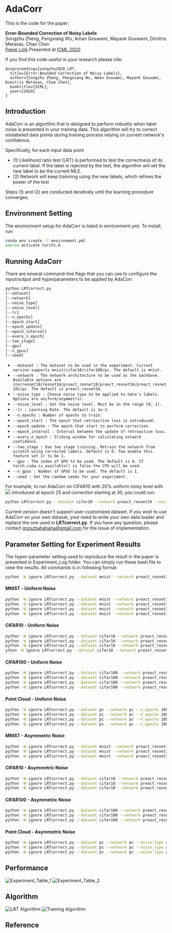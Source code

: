 # AdaCorr

This is the code for the paper:

**<a> Error-Bounded Correction of Noisy Labels </a>**
<br>
Songzhu Zheng, Pengxiang Wu, Aman Goswami, Mayank Goswami, Dimitris Metaxas, Chao Chen
</br>
[Paper Link](https://arxiv.org/pdf/2011.10077.pdf)
Presented at [ICML 2020](https://icml.cc/virtual/2020/poster/6161)

If you find this code useful in your research please cite:
```
@inproceedings{songzhu2020_LRT,
  title={Error-Bounded Correction of Noisy Labels},
  author={Songzhu Zheng, Pengxiang Wu, Aman Goswami, Mayank Goswami, Dimitris Metaxas, Chao Chen},
  booktitle={ICML},
  year={2020}
}
```

## Introduction 

AdaCorr is an algorithm that is designed to perform robustly when label noise is presented in your training data. This algorithm will try to correct mislabeled data points during training process relying on current network's confidence. 

Specifically, for each input data point
- (1) Likelihood ratio test (LRT) is performed to test the correctness of its current label. If the label is rejected by the test, the algorithm will set the new label to be the current MLE. 
- (2) Network will keep trainning using the new labels, which refines the power of the test

Steps (1) and (2) are conducted iteratively until the learning procedure converges.

## Environment Setting

The environment setup for AdaCorr is listed in environment.yml. To install, run:

```bash
conda env create -f environment.yml
source activate torch1.6
```

## Running AdaCorr 

There are several command-line flags that you can use to configure the input/output and hyperparameters to be applied by AdaCorr.

```bash
python LRTcorrect.py 
[--dataset] 
[--network]  
[--noise_type]
[--noise_level]
[--lr] 
[--n_epochs] 
[--epoch_start] 
[--epoch_update] 
[--epoch_interval] 
[--every_n_epoch] 
[--two_stage] 
[--gpu] 
[--n_gpus] 
[--seed]
```

- `--dataset : The dataset to be used in the experiment. Current version supports mnist/cifar10/cifar100/pc. The default is mnist.`
- `--network : The network architecture to be used as the backbone. Available options are cnn/resnet18/resnet34/preact_resnet18/preact_resnet34/preact_resnet101/pc. The default is preact_resnet34.`
- `--noise_type : Choose noise type to be applied to data's labels. Options are uniform/asymmetric.`
- `--noise_level : Set the noise level. Must be in the range [0, 1].`
- `--lr : Learning Rate. The default is 1e-3.`
- `--n_epochs : Number of epochs to train.`
- `--epoch_start : The epoch that retroactive loss is introduced.`
- `--epoch_update : The epoch that start to perform correction.`
- `--epoch_interval : Interval between the update of retroactive loss.`
- `--every_n_epoch : Sliding window for calculating network confidence.`
- `--two_stage : Use two stage training. Retrain the network from scratch using corrected labels. Default is 0. Two enable this feature set it to be 1.`
- `--gpu : The index of GPU to be used. The default is 0. If torch.cuda.is_available() is false the CPU will be used.`
- `--n_gpus : Number of GPUS to be used. The default is 1.`
- `--seed : Set the random seeds for your experiment.`

For example, to run AdaCorr on CIFAR10 with 20% uniform noisy level with <img src="https://render.githubusercontent.com/render/math?math=L_{ce}"> introduced at epoch 25 and correction starting at 30, you could run:
```bash
python LRTcorrect.py --dataset cifar10 --network preact_resnet34 --noise_type uniform --noise_level 0.2 --n_epochs 180 --epoch_start 25 --epoch_update 30
```

Current version doesn't support user-customized dataset. If you wish to use AdaCorr on your own dataset, your need to write your own data loader and replace the one used in __LRTcorrect.py__. If you have any question, please contact <imzszhahahaha@gmail.com> for the issue of implementation.

## Parameter Setting for Experiment Results ##
The hyper-parameter setting used to reproduce the result in the paper is presented in Experiment_Log folder. You can simply run these bash file to view the results.
All commands is in following format:
```bash
python -W ignore LRTcorrect.py --dataset mnist --network preact_resnet34 --noise_type uniform --noise_level 0.2 --lr 1e-3 --epoch_start 10 --epoch_update 15 --n_epochs 180 --n_gpus 1 --gpu 0
```
#### MNIST - Uniform Noise ####
```bash
python -W ignore LRTcorrect.py --dataset mnist --network preact_resnet34 --noise_type uniform --noise_level 0.2 --lr 1e-3 --epoch_start 10 --epoch_update 15 --n_epochs 180 --n_gpus 1 --gpu 0
python -W ignore LRTcorrect.py --dataset mnist --network preact_resnet34 --noise_type uniform --noise_level 0.4 --lr 1e-3 --epoch_start 10 --epoch_update 15 --n_epochs 180 --n_gpus 1 --gpu 0 
python -W ignore LRTcorrect.py --dataset mnist --network preact_resnet34 --noise_type uniform --noise_level 0.6 --lr 1e-3 --epoch_start 10 --epoch_update 15 --n_epochs 180 --n_gpus 1 --gpu 0 
python -W ignore LRTcorrect.py --dataset mnist --network preact_resnet34 --noise_type uniform --noise_level 0.8 --lr 1e-3  --epoch_start 5 --epoch_update 10 --n_epochs 180 --n_gpus 1 --gpu 0 
```
#### CIFAR10 - Uniform Noise ####
```bash
python -W ignore LRTcorrect.py --dataset cifar10 --network preact_resnet34 --noise_type uniform --noise_level 0.2 --lr 1e-3 --n_epochs 180 --epoch_start 25 --epoch_update 30 --gpu 0 --n_gpus 1
python -W ignore LRTcorrect.py --dataset cifar10 --network preact_resnet34 --noise_type uniform --noise_level 0.4 --lr 1e-3 --n_epochs 180 --epoch_start 25 --epoch_update 30 --gpu 0 --n_gpus 1
python -W ignore LRTcorrect.py --dataset cifar10 --network preact_resnet34 --noise_type uniform --noise_level 0.6 --lr 1e-3 --n_epochs 180 --epoch_start 25 --epoch_update 30 --gpu 0 --n_gpus 1
ython -W ignore LRTcorrect.py --dataset cifar10 --network preact_resnet34 --noise_type uniform --noise_level 0.8 --lr 1e-3 --n_epochs 180 --epoch_start 20 --epoch_update 25 --gpu 0 --n_gpus 1 
```
#### CIFAR100 - Uniform Noise ####
```bash
python -W ignore LRTcorrect.py --dataset cifar100 --network preact_resnet34 --n_epochs 180 --lr 1e-3 --noise_type uniform --noise_level 0.2 --epoch_start 25 --epoch_update 30 --gpu 0 --n_gpus 1
python -W ignore LRTcorrect.py --dataset cifar100 --network preact_resnet34 --n_epochs 180 --lr 1e-3 --noise_type uniform --noise_level 0.4 --epoch_start 25 --epoch_update 30 --gpu 0 --n_gpus 1
python -W ignore LRTcorrect.py --dataset cifar100 --network preact_resnet34 --n_epochs 180 --lr 1e-3 --noise_type uniform --noise_level 0.6 --epoch_start 25 --epoch_update 30 --gpu 0 --n_gpus 1
python -W ignore LRTcorrect.py --dataset cifar100 --network preact_resnet34 --n_epochs 180 --lr 1e-3 --noise_type uniform --noise_level 0.8 --epoch_start 30 --epoch_update 35 --gpu 0 --n_gpus 1
```
#### Point Cloud - Uniform Noise ####
```bash
python -W ignore LRTcorrect.py --dataset pc --network pc --n_epochs 180 --lr 2e-3 --noise_type uniform --noise_level 0.2 --epoch_start 10 --epoch_update 15 --n_gpus 1 --gpu 3
python -W ignore LRTcorrect.py --dataset pc --network pc --n_epochs 180 --lr 2e-3 --noise_type uniform --noise_level 0.4 --epoch_start 10 --epoch_update 15 --n_gpus 1 --gpu 3
python -W ignore LRTcorrect.py --dataset pc --network pc --n_epochs 180 --lr 2e-3 --noise_type uniform --noise_level 0.6 --epoch_start 10 --epoch_update 15 --n_gpus 1 --gpu 3
python -W ignore LRTcorrect.py --dataset pc --network pc --n_epochs 180 --lr 2e-3 --noise_type uniform --noise_level 0.8 --epoch_start 10 --epoch_update 15 --n_gpus 1 --gpu 3
```

#### MNIST - Asymmetric Noise ####
```bash
python -W ignore LRTcorrect.py --dataset mnist --network preact_resnet34 --n_epochs 180 --lr 1e-3 --noise_type asymmetric --noise_level 0.2 --epoch_start 5 --epoch_update 10 --n_gpus 1 --gpu 0
python -W ignore LRTcorrect.py --dataset mnist --network preact_resnet34 --n_epochs 180 --lr 1e-3 --noise_type asymmetric --noise_level 0.3 --epoch_start 5 --epoch_update 10 --n_gpus 1 --gpu 0
python -W ignore LRTcorrect.py --dataset mnist --network preact_resnet34 --n_epochs 180 --lr 1e-3 --noise_type asymmetric --noise_level 0.4 --epoch_start 5 --epoch_update 10 --n_gpus 1 --gpu 0

```
#### CIFAR10 - Asymmetric Noise ####
```bash
python -W ignore LRTcorrect.py --dataset cifar10 --network preact_resnet34 --n_epochs 180 --lr 1e-3 --noise_type asymmetric --noise_level 0.2 --epoch_start 20 --epoch_update 25 --n_gpus 1 --gpu 0
python -W ignore LRTcorrect.py --dataset cifar10 --network preact_resnet34 --n_epochs 180 --lr 1e-3 --noise_type asymmetric --noise_level 0.3 --epoch_start 20 --epoch_update 25 --n_gpus 1 --gpu 0
python -W ignore LRTcorrect.py --dataset cifar10 --network preact_resnet34 --n_epochs 180 --lr 1e-3 --noise_type asymmetric --noise_level 0.4 --epoch_start 20 --epoch_update 25 --n_gpus 1 --gpu 0
```
#### CIFAR100 - Asymmetric Noise ####
```bash
python -W ignore LRTcorrect.py --dataset cifar100 --network preact_resnet34 --n_epochs 180 --lr 1e-3 --noise_type asymmetric --noise_level 0.2 --epoch_start 25 --epoch_update 30 --n_gpus 1 --gpu 0
python -W ignore LRTcorrect.py --dataset cifar100 --network preact_resnet34 --n_epochs 180 --lr 1e-3 --noise_type asymmetric --noise_level 0.3 --epoch_start 25 --epoch_update 30 --n_gpus 1 --gpu 0
python -W ignore LRTcorrect.py --dataset cifar100 --network preact_resnet34 --n_epochs 180 --lr 1e-3 --noise_type asymmetric --noise_level 0.4 --epoch_start 25 --epoch_update 30 --n_gpus 1 --gpu 0
```
#### Point Cloud - Asymmetric Noise ####
```bash
python -W ignore LRTcorrect.py --dataset pc --network pc --noise_type asymmetric --lr 2e-3 --noise_level 0.2 --n_epochs 180 --epoch_start 10 --epoch_update 15 --n_gpus 1 --gpu 0
python -W ignore LRTcorrect.py --dataset pc --network pc --noise_type asymmetric --lr 2.5e-3 --noise_level 0.3 --n_epochs 180 --epoch_start 10 --epoch_update 15 --n_gpus 1 --gpu 0
python -W ignore LRTcorrect.py --dataset pc --network pc --noise_type asymmetric --lr 2.5e-3 --noise_level 0.4 --n_epochs 180 --epoch_start 10 --epoch_update 15 --n_gpus 1 --gpu 0
```

## Performance
![Experiment_Table_1](https://github.com/pingqingsheng/LRT/blob/master/images/exp_table1.png)
![Experiment_Table_2](https://github.com/pingqingsheng/LRT/blob/master/images/exp_table2.png)

## Algorithm
![LRT Algorithm](https://github.com/pingqingsheng/LRT/blob/master/images/alg_1.png)
![Training Algorithm](https://github.com/pingqingsheng/LRT/blob/master/images/alg_2.png)

## Reference

